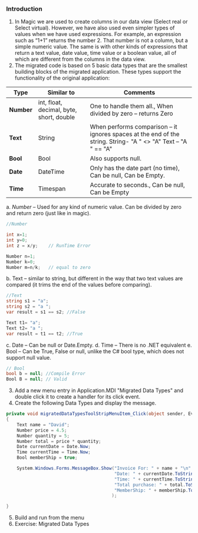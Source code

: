 ﻿### Introduction
1.	In Magic we are used to create columns in our data view (Select real or Select virtual). However, we have also used even simpler types of values when we have used expressions. For example, an expression such as “1+1” returns the number 2. That number is not a column, but a simple numeric value. The same is with other kinds of expressions that return a text value, date value, time value or a boolean value, all of which are different from the columns in the data view.
2.	The migrated code is based on 5 basic data types that are the smallest building blocks of the migrated application. These types support the functionality of the original application:

| Type   | Similar to                               | Comments                                                                                                      |
|--------|------------------------------------------|---------------------------------------------------------------------------------------------------------------|
| **Number** | int, float, decimal, byte, short, double | One to handle them all., When divided by zero – returns Zero                                                  |
| **Text**   | String                                   | When performs comparison – it ignores spaces at the end of the string. String- "A " <> "A" Text – "A " == "A" |
| **Bool**   | Bool                                     | Also supports null.                                                                                           |
| **Date**   | DateTime                                 | Only has the date part (no time), Can be null, Can be Empty.                                                  |
| **Time**   | Timespan                                 | Accurate to seconds., Can be null, Can be Empty                                                               |

a.	*Number* – Used for any kind of numeric value. Can be divided by zero and return zero (just like in magic).
```c#
//Number

int x=1;
int y=0;
int z = x/y;    // RunTime Error

Number n=1;
Number k=0;
Number m=n/k;   // equal to zero
```

b.	Text – similar to string, but different in the way that two text values are compared (it trims the end of the values before comparing). 
```c#
//Text
string s1 = "a";
string s2 = "a ";
var result = s1 == s2; //False

Text t1= "a";
Text t2= "a ";
var result = t1 == t2; //True

```
c.	Date – Can be null or Date.Empty.
d.	Time – There is no .NET equivalent
e.	Bool – Can be True, False or null, unlike the C# bool type, which does not support null value. 
```c#
// Bool
bool b = null; //Compile Error
Bool B = null; // Valid
```
3.	Add a new menu entry in Application.MDI "Migrated Data Types" and double click it to create a handler for its click event.
4.	Create the following Data Types and display the message.
```c#
private void migratedDataTypesToolStripMenuItem_Click(object sender, EventArgs e)
{
    Text name = "David";
    Number price = 4.5;
    Number quantity = 5;
    Number total = price * quantity;
    Date currentDate = Date.Now;
    Time currentTime = Time.Now;
    Bool memberShip = true;

    System.Windows.Forms.MessageBox.Show("Invoice For: " + name + "\n" +
                                         "Date: " + currentDate.ToString() + "\n" +
                                         "Time: " + currentTime.ToString() + "\n" +
                                         "Total purchase: " + total.ToString() + "\n" +
                                         "MemberShip: " + memberShip.ToString()
                                        );

}
```
5.	Build and run from the menu
6.	Exercise: Migrated Data Types
